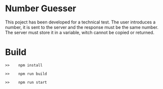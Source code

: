 # Number Guesser

This poject has been developed for a technical test. The user introduces a number, it is sent to the server and the response must be the same number. The server must store it in a variable, witch cannot be copied or returned.

# Build
```
>>    npm install
```
```
>>    npm run build 
```
```
>>    npm run start
```
